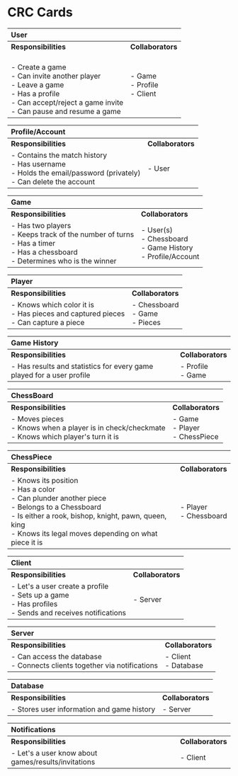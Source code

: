 # CRC Cards

| **User** | |
| :--- | :---
| **Responsibilities** | **Collaborators**
| <br> - Create a game <br> - Can invite another player <br> - Leave a game <br> - Has a profile <br> - Can accept/reject a game invite <br> - Can pause and resume a game | - Game <br> - Profile <br> - Client

|**Profile/Account** | |
| :--- | :---
| **Responsibilities** | **Collaborators**
| - Contains the match history <br> - Has username <br> - Holds the email/password (privately) <br> - Can delete the account | - User

|**Game** | |
| :--- | :---
| **Responsibilities** | **Collaborators**
| - Has two players <br> - Keeps track of the number of turns <br> - Has a timer <br> - Has a chessboard <br> - Determines who is the winner | - User(s) <br> - Chessboard <br> - Game History <br> - Profile/Account

|**Player** | |
| :--- | :---
| **Responsibilities** | **Collaborators**
| - Knows which color it is <br> - Has pieces and captured pieces <br> - Can capture a piece | - Chessboard <br> - Game <br> - Pieces

|**Game History** | |
| :--- | :---
| **Responsibilities** | **Collaborators**
| - Has results and statistics for every game played for a user profile | - Profile <br> - Game

|**ChessBoard** | |
| :--- | :---
| **Responsibilities** | **Collaborators**
| - Moves pieces <br> - Knows when a player is in check/checkmate <br> - Knows which player's turn it is | - Game <br> - Player <br> - ChessPiece

|**ChessPiece** | |
| :--- | :---
| **Responsibilities** | **Collaborators**
| - Knows its position <br> - Has a color <br> - Can plunder another piece <br> - Belongs to a Chessboard <br> - Is either a rook, bishop, knight, pawn, queen, king <br> - Knows its legal moves depending on what piece it is | - Player <br> - Chessboard

|**Client** | |
| :--- | :---
| **Responsibilities** | **Collaborators**
| - Let's a user create a profile <br> - Sets up a game <br> - Has profiles <br> - Sends and receives notifications | - Server

|**Server** | |
| :--- | :---
| **Responsibilities** | **Collaborators**
| - Can access the database <br> - Connects clients together via notifications | - Client <br> - Database

|**Database** | |
| :--- | :---
| **Responsibilities** | **Collaborators**
| - Stores user information and game history | - Server

|**Notifications** | |
| :--- | :---
| **Responsibilities** | **Collaborators**
| - Let's a user know about games/results/invitations | - Client

